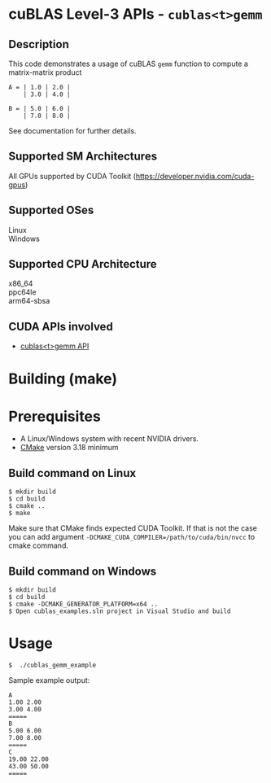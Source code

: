 # cuBLAS Level-3 APIs - `cublas<t>gemm`

## Description

This code demonstrates a usage of cuBLAS `gemm` function to compute a matrix-matrix product

```
A = | 1.0 | 2.0 |
    | 3.0 | 4.0 |

B = | 5.0 | 6.0 |
    | 7.0 | 8.0 |
```

See documentation for further details.

## Supported SM Architectures

All GPUs supported by CUDA Toolkit (https://developer.nvidia.com/cuda-gpus)  

## Supported OSes

Linux  
Windows

## Supported CPU Architecture

x86_64  
ppc64le  
arm64-sbsa

## CUDA APIs involved
- [cublas\<t>gemm API](https://docs.nvidia.com/cuda/cublas/index.html#cublas-t-gemm)

# Building (make)

# Prerequisites
- A Linux/Windows system with recent NVIDIA drivers.
- [CMake](https://cmake.org/download) version 3.18 minimum

## Build command on Linux
```
$ mkdir build
$ cd build
$ cmake ..
$ make
```
Make sure that CMake finds expected CUDA Toolkit. If that is not the case you can add argument `-DCMAKE_CUDA_COMPILER=/path/to/cuda/bin/nvcc` to cmake command.

## Build command on Windows
```
$ mkdir build
$ cd build
$ cmake -DCMAKE_GENERATOR_PLATFORM=x64 ..
$ Open cublas_examples.sln project in Visual Studio and build
```

# Usage
```
$  ./cublas_gemm_example
```

Sample example output:

```
A
1.00 2.00
3.00 4.00
=====
B
5.00 6.00
7.00 8.00
=====
C
19.00 22.00
43.00 50.00
=====
```

